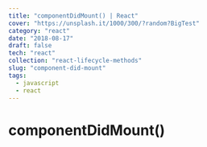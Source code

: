 ```yaml
---
title: "componentDidMount() | React"
cover: "https://unsplash.it/1000/300/?random?BigTest"
category: "react"
date: "2018-08-17"
draft: false
tech: "react"
collection: "react-lifecycle-methods"
slug: "component-did-mount"
tags:
  - javascript
  - react
---
```


# componentDidMount()